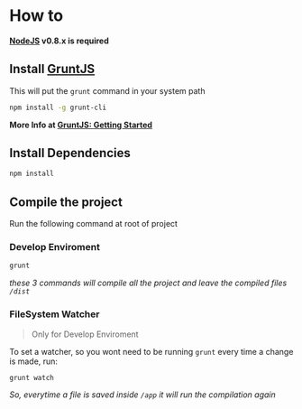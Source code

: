 # How to

**[NodeJS](http://nodejs.org/) v0.8.x is required**

## Install [GruntJS](http://gruntjs.com/)
This will put the `grunt` command in your system path

```bash
npm install -g grunt-cli
```

**More Info at [GruntJS: Getting Started](https://github.com/gruntjs/grunt/wiki/Getting-started)**

## Install Dependencies

```bash
npm install
```

## Compile the project

Run the following command at root of project

### Develop Enviroment

```bash
grunt
```

*these 3 commands will compile all the project and leave the compiled files ```/dist```*

### FileSystem Watcher

> Only for Develop Enviroment

To set a watcher, so you wont need to be running ```grunt``` every time a change is made, run:

```bash
grunt watch
```

*So, everytime a file is saved inside ```/app``` it will run the compilation again*
